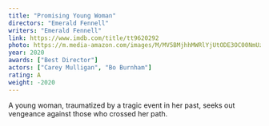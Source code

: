 ```yaml
---
title: "Promising Young Woman"
directors: "Emerald Fennell"
writers: "Emerald Fennell"
link: https://www.imdb.com/title/tt9620292
photo: https://m.media-amazon.com/images/M/MV5BMjhhMWRlYjUtODE3OC00NmUzLWI0MWItNTVmYzg1ZTJiOGNjXkEyXkFqcGdeQXVyMDM2NDM2MQ@@._V1_FMjpg_UX1280_.jpg
year: 2020
awards: ["Best Director"]
actors: ["Carey Mulligan", "Bo Burnham"]
rating: A
weight: -2020
---
```

A young woman, traumatized by a tragic event in her past, seeks out vengeance against those who crossed her path.